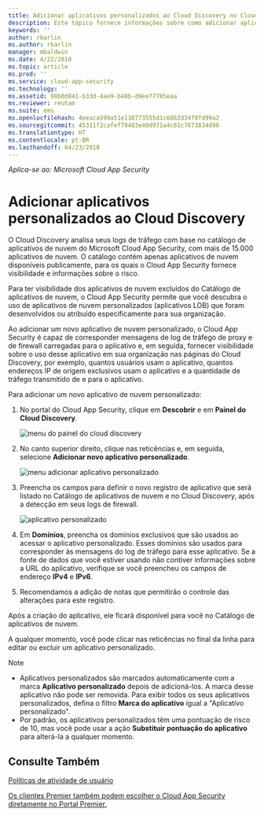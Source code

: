 ```yaml
---
title: Adicionar aplicativos personalizados ao Cloud Discovery no Cloud App Security | Microsoft Docs
description: Este tópico fornece informações sobre como adicionar aplicativos personalizados ao Cloud Discovery no Cloud App Security a fim de monitorar a TI Sombra.
keywords: ''
author: rkarlin
ms.author: rkarlin
manager: mbaldwin
ms.date: 4/22/2018
ms.topic: article
ms.prod: ''
ms.service: cloud-app-security
ms.technology: ''
ms.assetid: 98b0d841-b33d-4ae9-b48b-d9ee77785eaa
ms.reviewer: reutam
ms.suite: ems
ms.openlocfilehash: 4eeaca599a51e110773555d1c6862d34f8fd99a2
ms.sourcegitcommit: 45311f2cafef79483e40d971a4c61c7673834d96
ms.translationtype: HT
ms.contentlocale: pt-BR
ms.lasthandoff: 04/23/2018
---
```

*Aplica-se ao: Microsoft Cloud App Security*

# <a name="add-custom-apps-to-cloud-discovery"></a>Adicionar aplicativos personalizados ao Cloud Discovery
    
O Cloud Discovery analisa seus logs de tráfego com base no catálogo de aplicativos de nuvem do Microsoft Cloud App Security, com mais de 15.000 aplicativos de nuvem. O catálogo contém apenas aplicativos de nuvem disponíveis publicamente, para os quais o Cloud App Security fornece visibilidade e informações sobre o risco.

Para ter visibilidade dos aplicativos de nuvem excluídos do Catálogo de aplicativos de nuvem, o Cloud App Security permite que você descubra o uso de aplicativos de nuvem personalizados (aplicativos LOB) que foram desenvolvidos ou atribuído especificamente para sua organização.

Ao adicionar um novo aplicativo de nuvem personalizado, o Cloud App Security é capaz de corresponder mensagens de log de tráfego de proxy e de firewall carregadas para o aplicativo e, em seguida, fornecer visibilidade sobre o uso desse aplicativo em sua organização nas páginas do Cloud Discovery, por exemplo, quantos usuários usam o aplicativo, quantos endereços IP de origem exclusivos usam o aplicativo e a quantidade de tráfego transmitido de e para o aplicativo. 

Para adicionar um novo aplicativo de nuvem personalizado:

1. No portal do Cloud App Security, clique em **Descobrir** e em **Painel do Cloud Discovery**. 
  
   ![menu do painel do cloud discovery](./media/cloud-discovery-dashboard-menu.png)

2. No canto superior direito, clique nas reticências e, em seguida, selecione **Adicionar novo aplicativo personalizado**. 

   ![menu adicionar aplicativo personalizado](./media/add-custom-app-menu.png)

3. Preencha os campos para definir o novo registro de aplicativo que será listado no Catálogo de aplicativos de nuvem e no Cloud Discovery, após a detecção em seus logs de firewall.

   ![aplicativo personalizado](./media/add-custom-app.png)

4. Em **Domínios**, preencha os domínios exclusivos que são usados ao acessar o aplicativo personalizado. Esses domínios são usados para corresponder às mensagens do log de tráfego para esse aplicativo. Se a fonte de dados que você estiver usando não contiver informações sobre a URL do aplicativo, verifique se você preencheu os campos de endereço **IPv4** e **IPv6**.
5. Recomendamos a adição de notas que permitirão o controle das alterações para este registro.

Após a criação do aplicativo, ele ficará disponível para você no Catálogo de aplicativos de nuvem.

A qualquer momento, você pode clicar nas reticências no final da linha para editar ou excluir um aplicativo personalizado.

>[!NOTE]
> - Aplicativos personalizados são marcados automaticamente com a marca **Aplicativo personalizado** depois de adicioná-los. A marca desse aplicativo não pode ser removida.
Para exibir todos os seus aplicativos personalizados, defina o filtro **Marca do aplicativo** igual a "Aplicativo personalizado". 
> - Por padrão, os aplicativos personalizados têm uma pontuação de risco de 10, mas você pode usar a ação **Substituir pontuação do aplicativo** para alterá-la a qualquer momento.

  
## <a name="see-also"></a>Consulte Também  
[Políticas de atividade de usuário](user-activity-policies.md)   

[Os clientes Premier também podem escolher o Cloud App Security diretamente no Portal Premier.](https://premier.microsoft.com/)  
  
  